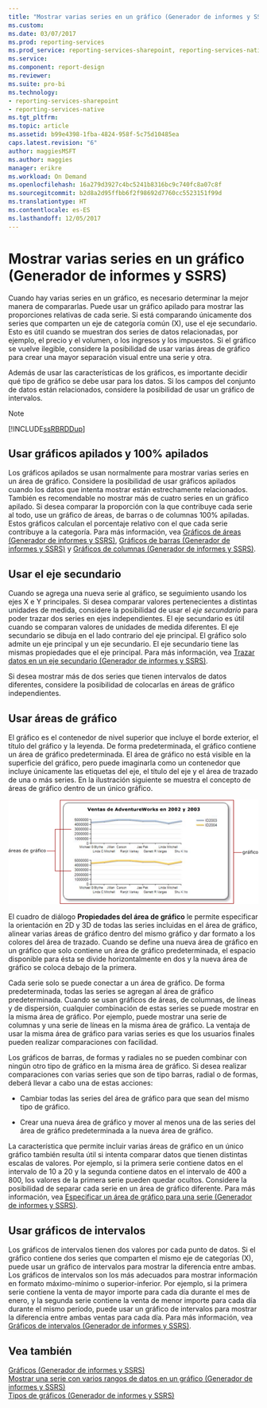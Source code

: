 ```yaml
---
title: "Mostrar varias series en un gráfico (Generador de informes y SSRS) | Microsoft Docs"
ms.custom: 
ms.date: 03/07/2017
ms.prod: reporting-services
ms.prod_service: reporting-services-sharepoint, reporting-services-native
ms.service: 
ms.component: report-design
ms.reviewer: 
ms.suite: pro-bi
ms.technology:
- reporting-services-sharepoint
- reporting-services-native
ms.tgt_pltfrm: 
ms.topic: article
ms.assetid: b99e4398-1fba-4824-958f-5c75d10485ea
caps.latest.revision: "6"
author: maggiesMSFT
ms.author: maggies
manager: erikre
ms.workload: On Demand
ms.openlocfilehash: 16a279d3927c4bc5241b8316bc9c740fc8a07c8f
ms.sourcegitcommit: b2d8a2d95ffbb6f2f98692d7760cc5523151f99d
ms.translationtype: HT
ms.contentlocale: es-ES
ms.lasthandoff: 12/05/2017
---
```

# <a name="multiple-series-on-a-chart-report-builder-and-ssrs"></a>Mostrar varias series en un gráfico (Generador de informes y SSRS)
  Cuando hay varias series en un gráfico, es necesario determinar la mejor manera de compararlas. Puede usar un gráfico apilado para mostrar las proporciones relativas de cada serie. Si está comparando únicamente dos series que comparten un eje de categoría común (X), use el eje secundario. Esto es útil cuando se muestran dos series de datos relacionadas, por ejemplo, el precio y el volumen, o los ingresos y los impuestos. Si el gráfico se vuelve ilegible, considere la posibilidad de usar varias áreas de gráfico para crear una mayor separación visual entre una serie y otra.  
  
 Además de usar las características de los gráficos, es importante decidir qué tipo de gráfico se debe usar para los datos. Si los campos del conjunto de datos están relacionados, considere la posibilidad de usar un gráfico de intervalos.  
  
> [!NOTE]  
>  [!INCLUDE[ssRBRDDup](../../includes/ssrbrddup-md.md)]  
  
## <a name="using-stacked-and-100-stacked-charts"></a>Usar gráficos apilados y 100% apilados  
 Los gráficos apilados se usan normalmente para mostrar varias series en un área de gráfico. Considere la posibilidad de usar gráficos apilados cuando los datos que intenta mostrar están estrechamente relacionados. También es recomendable no mostrar más de cuatro series en un gráfico apilado. Si desea comparar la proporción con la que contribuye cada serie al todo, use un gráfico de áreas, de barras o de columnas 100% apiladas. Estos gráficos calculan el porcentaje relativo con el que cada serie contribuye a la categoría. Para más información, vea [Gráficos de áreas &#40;Generador de informes y SSRS&#41;](../../reporting-services/report-design/area-charts-report-builder-and-ssrs.md), [Gráficos de barras &#40;Generador de informes y SSRS&#41;](../../reporting-services/report-design/bar-charts-report-builder-and-ssrs.md) y [Gráficos de columnas &#40;Generador de informes y SSRS&#41;](../../reporting-services/report-design/column-charts-report-builder-and-ssrs.md).  
  
## <a name="using-the-secondary-axis"></a>Usar el eje secundario  
 Cuando se agrega una nueva serie al gráfico, se seguimiento usando los ejes X e Y principales. Si desea comparar valores pertenecientes a distintas unidades de medida, considere la posibilidad de usar el *eje secundario* para poder trazar dos series en ejes independientes. El eje secundario es útil cuando se comparan valores de unidades de medida diferentes. El eje secundario se dibuja en el lado contrario del eje principal. El gráfico solo admite un eje principal y un eje secundario. El eje secundario tiene las mismas propiedades que el eje principal. Para más información, vea [Trazar datos en un eje secundario &#40;Generador de informes y SSRS&#41;](../../reporting-services/report-design/plot-data-on-a-secondary-axis-report-builder-and-ssrs.md).  
  
 Si desea mostrar más de dos series que tienen intervalos de datos diferentes, considere la posibilidad de colocarlas en áreas de gráfico independientes.  
  
## <a name="using-chart-areas"></a>Usar áreas de gráfico  
 El gráfico es el contenedor de nivel superior que incluye el borde exterior, el título del gráfico y la leyenda. De forma predeterminada, el gráfico contiene un área de gráfico predeterminada. El área de gráfico no está visible en la superficie del gráfico, pero puede imaginarla como un contenedor que incluye únicamente las etiquetas del eje, el título del eje y el área de trazado de una o más series. En la ilustración siguiente se muestra el concepto de áreas de gráfico dentro de un único gráfico.  
  
 ![Muestra un diagrama de un área de gráfico](../../reporting-services/report-design/media/chartareasdiagram.gif "Muestra un diagrama de un área de gráfico")  
  
 El cuadro de diálogo **Propiedades del área de gráfico** le permite especificar la orientación en 2D y 3D de todas las series incluidas en el área de gráfico, alinear varias áreas de gráfico dentro del mismo gráfico y dar formato a los colores del área de trazado. Cuando se define una nueva área de gráfico en un gráfico que solo contiene un área de gráfico predeterminada, el espacio disponible para ésta se divide horizontalmente en dos y la nueva área de gráfico se coloca debajo de la primera.  
  
 Cada serie solo se puede conectar a un área de gráfico. De forma predeterminada, todas las series se agregan al área de gráfico predeterminada. Cuando se usan gráficos de áreas, de columnas, de líneas y de dispersión, cualquier combinación de estas series se puede mostrar en la misma área de gráfico. Por ejemplo, puede mostrar una serie de columnas y una serie de líneas en la misma área de gráfico. La ventaja de usar la misma área de gráfico para varias series es que los usuarios finales pueden realizar comparaciones con facilidad.  
  
 Los gráficos de barras, de formas y radiales no se pueden combinar con ningún otro tipo de gráfico en la misma área de gráfico. Si desea realizar comparaciones con varias series que son de tipo barras, radial o de formas, deberá llevar a cabo una de estas acciones:  
  
-   Cambiar todas las series del área de gráfico para que sean del mismo tipo de gráfico.  
  
-   Crear una nueva área de gráfico y mover al menos una de las series del área de gráfico predeterminada a la nueva área de gráfico.  
  
 La característica que permite incluir varias áreas de gráfico en un único gráfico también resulta útil si intenta comparar datos que tienen distintas escalas de valores. Por ejemplo, si la primera serie contiene datos en el intervalo de 10 a 20 y la segunda contiene datos en el intervalo de 400 a 800, los valores de la primera serie pueden quedar ocultos. Considere la posibilidad de separar cada serie en un área de gráfico diferente. Para más información, vea [Especificar un área de gráfico para una serie &#40;Generador de informes y SSRS&#41;](../../reporting-services/report-design/specify-a-chart-area-for-a-series-report-builder-and-ssrs.md).  
  
## <a name="using-range-charts"></a>Usar gráficos de intervalos  
 Los gráficos de intervalos tienen dos valores por cada punto de datos. Si el gráfico contiene dos series que comparten el mismo eje de categorías (X), puede usar un gráfico de intervalos para mostrar la diferencia entre ambas. Los gráficos de intervalos son los más adecuados para mostrar información en formato máximo-mínimo o superior-inferior. Por ejemplo, si la primera serie contiene la venta de mayor importe para cada día durante el mes de enero, y la segunda serie contiene la venta de menor importe para cada día durante el mismo período, puede usar un gráfico de intervalos para mostrar la diferencia entre ambas ventas para cada día. Para más información, vea [Gráficos de intervalos &#40;Generador de informes y SSRS&#41;](../../reporting-services/report-design/range-charts-report-builder-and-ssrs.md).  
  
## <a name="see-also"></a>Vea también  
 [Gráficos &#40;Generador de informes y SSRS&#41;](../../reporting-services/report-design/charts-report-builder-and-ssrs.md)   
 [Mostrar una serie con varios rangos de datos en un gráfico &#40;Generador de informes y SSRS&#41;](../../reporting-services/report-design/displaying-a-series-with-multiple-data-ranges-on-a-chart.md)   
 [Tipos de gráficos &#40;Generador de informes y SSRS&#41;](../../reporting-services/report-design/chart-types-report-builder-and-ssrs.md)  
  
  

